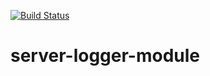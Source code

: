 [![Build Status](https://travis-ci.org/modern-mean/server-logger-module.svg?branch=master)](https://travis-ci.org/modern-mean/server-logger-module)

# server-logger-module
